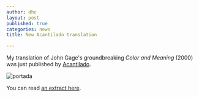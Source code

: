 ```yaml
---
author: dhc 
layout: post
published: true
categories: news
title: New Acantilado translation

---
```


My translation of John Gage's groundbreaking *Color and Meaning* (2000) was just published by [Acantilado](https://www.acantilado.es/catalogo/color-y-significado/).

![portada](https://www.acantilado.es/wp-content/uploads/Color-y-significado.jpg)

You can read [an extract here](https://www.acantilado.es/wp-content/uploads/Extracto-Color-y-significado.pdf).

